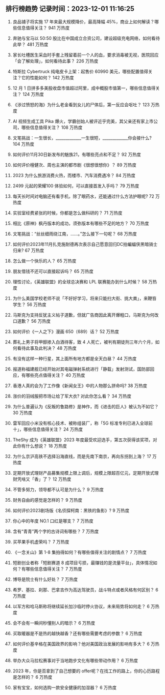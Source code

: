 
## 排行榜趋势 记录时间：2023-12-01 11:16:25
  
  1. 良品铺子将实施 17 年来最大规模降价，最高降幅 45%，商业上如何解读？哪些信息值得关注？ 941 万热度
    
  2. 奔驰与宝马以 50:50 股比在中国成立合资公司，建设超级充电网络，如何看待此举？ 481 万热度
    
  3. 家长吐槽医生采血时手套上残留着前一个人的血，要求消毒被无视，医院回应「会了解处理」，如何看待此事？ 226 万热度
    
  4. 特斯拉 Cybertruck 纯电皮卡上架：起售价 60990 美元，哪些配置值得关注？它的性能如何？ 142 万热度
    
  5. 12 月 1 日拼多多美股收盘市值超过阿里，成中概股市值第一，哪些信息值得关注？ 124 万热度
    
  6. 《涉过愤怒的海》为什么老金看到女儿的尸体后，第一反应会呕吐？ 123 万热度
    
  7. AI 视频生成工具 Pika 爆火，学霸创始人被评近乎完美，其父亲还有家上市公司，哪些信息值得关注？ 108 万热度
    
  8. 文笔挑战：一生很长，_____________一生很短，_____________你会接什么? 104 万热度
    
  9. 如何评价11月30日新发布的魅族21，有哪些亮点和不足？ 92 万热度
    
  10. 如何评价檀健次、周也主演的都市剧《很想很想你》？ 89 万热度
    
  11. 2023 为什么旅游消费火热，而楼市、汽车消费遇冷？ 84 万热度
    
  12. 2499 元起的荣耀100 体验如何，可以直接首发入手吗？ 79 万热度
    
  13. 每天长时间对电脑还有看手机，除了眼药水，还能通过什么方法护眼呢? 72 万热度
    
  14. 实验室经费紧张的时候，你都是怎么做科研的？ 71 万热度
    
  15. 相比《原神》枫丹版本的成功，须弥版本有哪些不足的地方？ 70 万热度
    
  16. 文笔挑战：“丝丝细雨绕江南，……。”怎么接下一句呢？ 68 万热度
    
  17. 如何评价2023年11月扎克施耐德再次表示自己愿意回归DC拍蝙蝠侠黑暗骑士归来? 67 万热度
    
  18. 怎么做一个快乐的人？ 65 万热度
    
  19. 朋友借钱不还可以直接起诉吗？ 65 万热度
    
  20. 理性讨论，《英雄联盟》的全球总决赛和 LPL 联赛能办到什么时候？ 58 万热度
    
  21. 为什么美国学校老师不说「不好好学习，将来只能扫大街、挑大粪」，来鞭笞学生？ 56 万热度
    
  22. 马斯克为支持反犹主义帖子道歉，但就广告商因此离开爆粗口，马斯克为何改口道歉？ 56 万热度
    
  23. 如何评价《一人之下》漫画 650（689）话？ 52 万热度
    
  24. 葬礼上男子将甲醇掺入白酒待客，致 4 人死亡，被判有期徒刑三年六个月，如何看待此事及此判决？ 48 万热度
    
  25. 有没有这样一种行星，其上面所有地方都是全天白昼？ 44 万热度
    
  26. 报道称福建舰已经开始对其电磁弹射系统进行「静载」发射测试，国防部回应，有哪些亮点值得关注？ 40 万热度
    
  27. 香港人真的会为了工作像《新闻女王》中的人物那么拼命吗? 38 万热度
    
  28. 涨价的羽绒服把市场让给了军大衣? 对此你怎么看？ 34 万热度
    
  29. 为什么普遍认为《反叛的鲁路修》是神作，而《进击的巨人》被认为不如它？ 30 万热度
    
  30. 雷军回应小米没有核心技术、被称组装厂，称「5G 标准专利已进入全球前十」，哪些信息值得关注？ 24 万热度
    
  31. TheShy 成为《英雄联盟》2023 年度最受欢迎选手，第五次获得该奖项，对此你有什么想说？ 18 万热度
    
  32. 为什么京沪高铁不选择沿海直线，而是先南下南京，再向东拐到上海？ 17 万热度
    
  33. 定期开放式理财产品募集规模上限上调后，规模上限超百亿元，定期开放式理财凭啥又「香」了？ 12 万热度
    
  34. 不管多努力，领导都不认可是为什么？ 9 万热度
    
  35. 财务自由的感觉是怎样的？ 9 万热度
    
  36. 如何评价2023剧场版《名侦探柯南：黑铁的鱼影》? 9 万热度
    
  37. 你心中的年度 NO.1 口红是哪支？ 7 万热度
    
  38. 含有“青青”两个字的古诗词有哪些？ 7 万热度
    
  39. 买苹果手机虚荣吗？ 7 万热度
    
  40. 《一念关山》第 1-8 集拍得如何？有哪些值得关注的剧情点？ 7 万热度
    
  41. 短剧创业者称「短剧赛道 8 成项目亏损，最赚钱的是流量平台」，具体情况如何？有哪些信息值得关注？ 7 万热度
    
  42. 博导是院士有什么好处？ 7 万热度
    
  43. 希罗、基拉、刹那、巴拿吉作为高达驾驶员，战斗特点或者风格有何区别？ 6 万热度
    
  44. 以军方和哈马斯称将继续延长加沙临时停火协议，未来局势将如何走？ 6 万热度
    
  45. 会不会有一瞬间秒懂别人的暗示？ 6 万热度
    
  46. 买取暖器是不是热的越快越香？还有哪些需要考虑的参数？ 6 万热度
    
  47. 如何评价基辛格在美国政界的影响？他对美国政治发展的影响有多大？ 6 万热度
    
  48. 举办大众马拉松赛事对于当地跑步文化有哪些带动作用？ 6 万热度
    
  49. 2023 年，你是否拿到了自己想要的 offer呢？在找工作的路上，你的心历路程是怎样的？ 6 万热度
    
  50. 家有宝宝，如何选购一款安全健康的加湿器？ 6 万热度
    